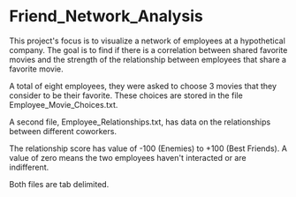 # Friend_Network_Analysis

This project's focus is to visualize a network of employees at a hypothetical company. The goal is to find if there is a correlation between shared favorite movies and the strength of the relationship between employees that share a favorite movie.

A total of eight employees, they were asked to choose 3 movies that they consider to be their favorite. These choices are stored in the file Employee_Movie_Choices.txt.

A second file, Employee_Relationships.txt, has data on the relationships between different coworkers.

The relationship score has value of -100 (Enemies) to +100 (Best Friends). A value of zero means the two employees haven't interacted or are indifferent.

Both files are tab delimited.
